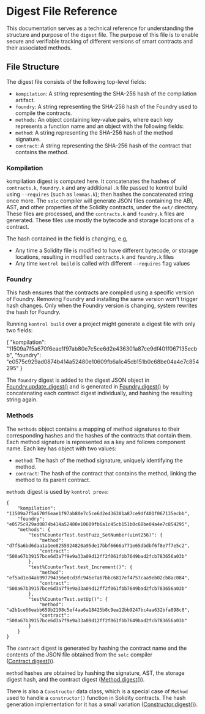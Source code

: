 # Digest File Reference

This documentation serves as a technical reference for understanding the structure and purpose of the `digest` file.
The purpose of this file is to enable secure and verifiable tracking of different versions of smart contracts and their associated methods.

## File Structure

The digest file consists of the following top-level fields:
- `kompilation`: A string representing the SHA-256 hash of the compilation artifact.
- `foundry`: A string representing the SHA-256 hash of the Foundry used to compile the contracts.
- `methods`: An object containing key-value pairs, where each key represents a function name and an object with the following fields:
- `method`: A string representing the SHA-256 hash of the method signature.
- `contract`: A string representing the SHA-256 hash of the contract that contains the method.

### Kompilation
kompilation digest is computed here. It concatenates the hashes of `contracts.k`, `foundry.k` and any additional `.k` file passed to kontrol build using `--requires` (such as `lemmas.k`); then hashes the concatenated string once more.
The `solc` compiler will generate JSON files containing the ABI, AST, and other properties of the Solidity contracts, under the `out/` directory. These files are processed, and the `contracts.k` and `foundry.k` files are generated. These files use mostly the bytecode and storage locations of a contract.

The hash contained in the field is changing, e.g, 
- Any time a Solidity file is modified to have different bytecode, or storage locations, resulting in modified `contracts.k` and `foundry.k` files
- Any time `kontrol build` is called with different `--requires` flag values

### Foundry

This hash ensures that the contracts are compiled using a specific version of Foundry. Removing Foundry and installing the same version won't trigger hash changes. Only when the Foundry version is changing, system rewrites the hash for Foundry.

Running `kontrol build` over a project might generate a digest file with only two fields:

{
	"kompilation": "11509a7f5a670f6eae1f97ab80e7c5ce6d2e436301a87ce9df401f067135ecbb",
	"foundry": "e0575c929ad0874b414a52480e10609fb6a1c45cb151b0c68be04a4e7c854295"
}

The `foundry` digest is added to the digest JSON object in [Foundry.update_digest()](https://github.com/runtimeverification/kontrol/blob/b7065f74304e7af9a43506849331fd6b73039ccb/src/kontrol/foundry.py#L194-L201) and is generated in [Foundry.digest()](https://github.com/runtimeverification/kontrol/blob/b7065f74304e7af9a43506849331fd6b73039ccb/src/kontrol/foundry.py#L165-L168) by concatenating each contract digest individually, and hashing the resulting string again.

### Methods

The `methods` object contains a mapping of method signatures to their corresponding hashes and the hashes of the contracts that contain them. Each method signature is represented as a key and follows component name. Each key has object with two values:
- `method`: The hash of the method signature, uniquely identifying the method.
- `contract`: The hash of the contract that contains the method, linking the method to its parent contract.

`methods` digest is used by `kontrol prove`:
```
{
	"kompilation": "11509a7f5a670f6eae1f97ab80e7c5ce6d2e436301a87ce9df401f067135ecbb",
	"foundry": "e0575c929ad0874b414a52480e10609fb6a1c45cb151b0c68be04a4e7c854295",
	"methods": {
    	"test%CounterTest.testFuzz_SetNumber(uint256)": {
        	"method": "d7f5a6bd6daa1a1ee8255924820a95de17bbf6666a771e65dbdbf6f8e7f7e5c2",
        	"contract": "500a67b39157bce6d3a7f9e9a33a09d12ff2f061fbb7649bad2fcb783656a03b"
    	},
    	"test%CounterTest.test_Increment()": {
        	"method": "ef5ad1ed4ab997794356e0cd3fc946e7a67bbc6817ef4757caa9eb02cb8ac084",
        	"contract": "500a67b39157bce6d3a7f9e9a33a09d12ff2f061fbb7649bad2fcb783656a03b"
    	},
    	"test%CounterTest.setUp()": {
        	"method": "a2b1ce66eabb659b2108c5ef4aa6a18425b8c9ea12bb9247bc4aa632bfa898c8",
        	"contract": "500a67b39157bce6d3a7f9e9a33a09d12ff2f061fbb7649bad2fcb783656a03b"
    	}
	}
}
```

The `contract` digest is generated by hashing the contract name and the contents of the JSON file obtained from the `solc` compiler ([Contract.digest()](https://github.com/runtimeverification/kontrol/blob/b7065f74304e7af9a43506849331fd6b73039ccb/src/kontrol/solc_to_k.py#L704C1-L706C101)).

`method` hashes are obtained by hashing the signature, AST, the storage digest hash, and the contract digest ([Method.digest()](https://github.com/runtimeverification/kontrol/blob/b7065f74304e7af9a43506849331fd6b73039ccb/src/kontrol/solc_to_k.py#L515-L518)).

There is also a `Constructor` data class, which is a special case of `Method` used to handle a `constructor()` function in Solidity contracts. The hash generation implementation for it has a small variation ([Constructor.digest()](https://github.com/runtimeverification/kontrol/blob/b7065f74304e7af9a43506849331fd6b73039ccb/src/kontrol/solc_to_k.py#L359)).
